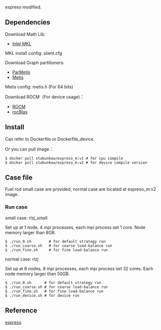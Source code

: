 espreso modified.

## Dependencies

Download Math Lib: 

- [Intel MKL](https://software.intel.com/en-us/intel-mkl)

MKL install config: slient.cfg

Download Graph partitioners:

- [ParMetis](http://glaros.dtc.umn.edu/gkhome/metis/parmetis/overview)
- [Metis](http://glaros.dtc.umn.edu/gkhome/metis/metis/overview)

Metis config: metis.h (For 64 bits)

Download ROCM（For device usage)：

- [ROCM](https://github.com/RadeonOpenCompute/ROCm)
- [rocBlas](https://github.com/ROCmSoftwarePlatform/rocBLAS)

## Install

Can refer to Dockerfile or Dockerfile_device.

Or you can pull image：

```shell
$ docker pull stabunkow/espreso_m:v1 # for cpu compile
$ docker pull stabunkow/espreso_m:v2 # for device compile version
```

## Case file

Fuel rod small case are provided, normal case are located at espreso_m:v2 image.

### Run case

small case: rlzj_small

Set up at 1 node, 4 mpi processes, each mpi process set 1 core.  Node memory larger than 8GB.

```shell
$ ./run_0.sh        # for default strategy run
$ ./run_coarse.sh   # for coarse load-balance run
$ ./run_fine.sh     # for fine load-balance run
```

normal case: rlzj

Set up at 8 nodes, 8 mpi processes, each mpi process set 32 cores.  Each node memory larger than 50GB.

```shell
$ ./run_0.sh      # for default strategy run
$ ./run_coarse.sh # for coarse load-balance run
$ ./run_fine.sh   # for fine load-balance run
$ ./run_device.sh # for device run
```

## Reference

[espreso](https://github.com/It4innovations/espreso)
